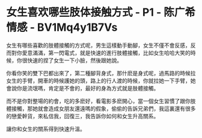 # 女生喜欢哪些肢体接触方式 - P1 - 陈广希情感 - BV1Mq4y1B7Vs

女生有哪些喜歡的肢體接觸的方式呢，男生這樣動手動腳，女生不僅不會反感，反而對你愛意滿滿，第一閃電式，就是快速的進行肢體接觸，比如女生哈哈大笑的時候，你很快速的捏了女生一下小臉，然後跟她說。

你看你笑的雙下巴都出來了，第二種腳背身式，那什麽是身式呢，過馬路的時候拉女生的手臂，開車的時候護她的頭，路上的行人渡的時候，你就拉她一下手臂，她會說你是流氓嗎，肯定是不會的，最好的身為方式就是肢體接觸。

而不是你對整場的約會，吃的多麽好，看電影多麽開心，當一個女生習慣了跟你肢體接觸，那她就會造成女朋友還遠嗎的假象，偷偷的告訴兄弟們，我這裏還有很多的戀愛幹貨，來私信我，回復三，我告訴你如何和女生升高關系。

讓你和女生的關系得到快速升溫。